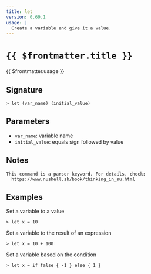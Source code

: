 ```yaml
---
title: let
version: 0.69.1
usage: |
  Create a variable and give it a value.
---
```


# <code>{{ $frontmatter.title }}</code>

<div style='white-space: pre-wrap;'>{{ $frontmatter.usage }}</div>

## Signature

```> let (var_name) (initial_value)```

## Parameters

 -  `var_name`: variable name
 -  `initial_value`: equals sign followed by value

## Notes
```text
This command is a parser keyword. For details, check:
  https://www.nushell.sh/book/thinking_in_nu.html
```
## Examples

Set a variable to a value
```shell
> let x = 10
```

Set a variable to the result of an expression
```shell
> let x = 10 + 100
```

Set a variable based on the condition
```shell
> let x = if false { -1 } else { 1 }
```
